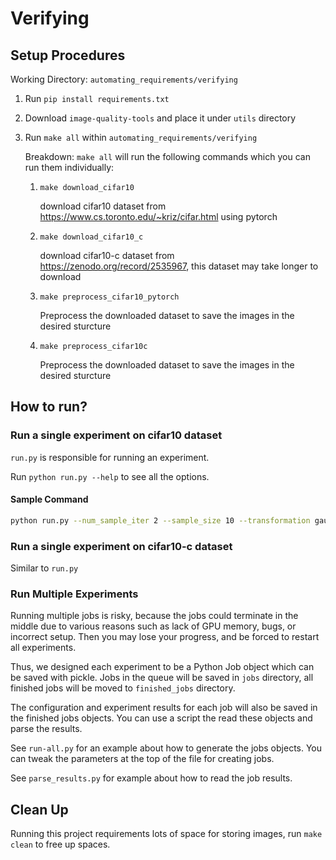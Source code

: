 # Verifying

## Setup Procedures

Working Directory: `automating_requirements/verifying`

1. Run `pip install requirements.txt`
2. Download `image-quality-tools` and place it under `utils` directory
3. Run `make all` within `automating_requirements/verifying`
    
    Breakdown: `make all` will run the following commands which you can run them individually:
    1. `make download_cifar10`
       
        download cifar10 dataset from https://www.cs.toronto.edu/~kriz/cifar.html using pytorch
    2. `make download_cifar10_c`
       
        download cifar10-c dataset from https://zenodo.org/record/2535967, this dataset may take longer to download
    3. `make preprocess_cifar10_pytorch`
        
        Preprocess the downloaded dataset to save the images in the desired sturcture
    4. `make preprocess_cifar10c`
    
        Preprocess the downloaded dataset to save the images in the desired sturcture


## How to run?

### Run a single experiment on cifar10 dataset
`run.py` is responsible for running an experiment.

Run `python run.py --help` to see all the options.

#### Sample Command
```bash
python run.py --num_sample_iter 2 --sample_size 10 --transformation gaussian_noise --rq_type abs --model_names Standard  Hendrycks2020AugMix_ResNeXt --batch_size 5
```

### Run a single experiment on cifar10-c dataset

Similar to `run.py`

### Run Multiple Experiments

Running multiple jobs is risky, because the jobs could terminate in the middle due to various reasons such as lack of 
GPU memory, bugs, or incorrect setup. Then you may lose your progress, and be forced to restart all experiments.

Thus, we designed each experiment to be a Python Job object which can be saved with pickle.
Jobs in the queue will be saved in `jobs` directory, all finished jobs will be moved to `finished_jobs` directory.

The configuration and experiment results for each job will also be saved in the finished jobs objects. 
You can use a script the read these objects and parse the results.

See `run-all.py` for an example about how to generate the jobs objects. 
You can tweak the parameters at the top of the file for creating jobs.

See `parse_results.py` for example about how to read the job results.




## Clean Up

Running this project requirements lots of space for storing images, run `make clean` to free up spaces.
